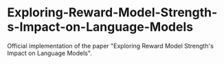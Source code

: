 # Exploring-Reward-Model-Strength-s-Impact-on-Language-Models
Official implementation of the paper "Exploring Reward Model Strength's Impact on Language Models".
